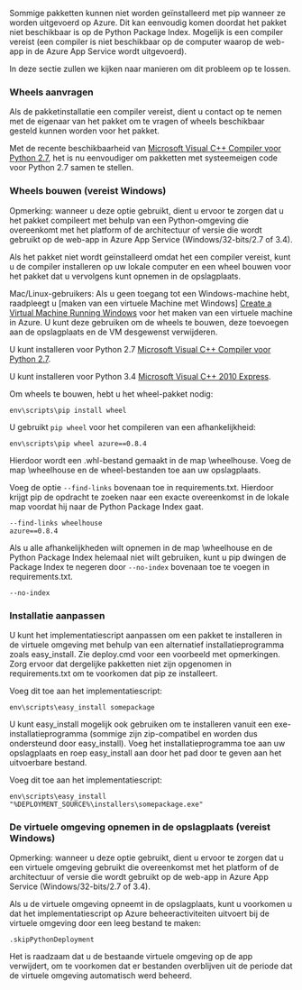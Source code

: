 Sommige pakketten kunnen niet worden geïnstalleerd met pip wanneer ze worden uitgevoerd op Azure.  Dit kan eenvoudig komen doordat het pakket niet beschikbaar is op de Python Package Index.  Mogelijk is een compiler vereist (een compiler is niet beschikbaar op de computer waarop de web-app in de Azure App Service wordt uitgevoerd).

In deze sectie zullen we kijken naar manieren om dit probleem op te lossen.

### <a name="request-wheels"></a>Wheels aanvragen
Als de pakketinstallatie een compiler vereist, dient u contact op te nemen met de eigenaar van het pakket om te vragen of wheels beschikbaar gesteld kunnen worden voor het pakket.

Met de recente beschikbaarheid van [Microsoft Visual C++ Compiler voor Python 2.7][Microsoft Visual C++ Compiler for Python 2.7], het is nu eenvoudiger om pakketten met systeemeigen code voor Python 2.7 samen te stellen.

### <a name="build-wheels-requires-windows"></a>Wheels bouwen (vereist Windows)
Opmerking: wanneer u deze optie gebruikt, dient u ervoor te zorgen dat u het pakket compileert met behulp van een Python-omgeving die overeenkomt met het platform of de architectuur of versie die wordt gebruikt op de web-app in Azure App Service (Windows/32-bits/2.7 of 3.4).

Als het pakket niet wordt geïnstalleerd omdat het een compiler vereist, kunt u de compiler installeren op uw lokale computer en een wheel bouwen voor het pakket dat u vervolgens kunt opnemen in de opslagplaats.

Mac/Linux-gebruikers: Als u geen toegang tot een Windows-machine hebt, raadpleegt u [maken van een virtuele Machine met Windows] [ Create a Virtual Machine Running Windows] voor het maken van een virtuele machine in Azure.  U kunt deze gebruiken om de wheels te bouwen, deze toevoegen aan de opslagplaats en de VM desgewenst verwijderen. 

U kunt installeren voor Python 2.7 [Microsoft Visual C++ Compiler voor Python 2.7][Microsoft Visual C++ Compiler for Python 2.7].

U kunt installeren voor Python 3.4 [Microsoft Visual C++ 2010 Express][Microsoft Visual C++ 2010 Express].

Om wheels te bouwen, hebt u het wheel-pakket nodig:

    env\scripts\pip install wheel

U gebruikt `pip wheel` voor het compileren van een afhankelijkheid:

    env\scripts\pip wheel azure==0.8.4

Hierdoor wordt een .whl-bestand gemaakt in de map \wheelhouse.  Voeg de map \wheelhouse en de wheel-bestanden toe aan uw opslagplaats.

Voeg de optie `--find-links` bovenaan toe in requirements.txt. Hierdoor krijgt pip de opdracht te zoeken naar een exacte overeenkomst in de lokale map voordat hij naar de Python Package Index gaat.

    --find-links wheelhouse
    azure==0.8.4

Als u alle afhankelijkheden wilt opnemen in de map \wheelhouse en de Python Package Index helemaal niet wilt gebruiken, kunt u pip dwingen de Package Index te negeren door `--no-index` bovenaan toe te voegen in requirements.txt.

    --no-index

### <a name="customize-installation"></a>Installatie aanpassen
U kunt het implementatiescript aanpassen om een pakket te installeren in de virtuele omgeving met behulp van een alternatief installatieprogramma zoals easy\_install.  Zie deploy.cmd voor een voorbeeld met opmerkingen.  Zorg ervoor dat dergelijke pakketten niet zijn opgenomen in requirements.txt om te voorkomen dat pip ze installeert.

Voeg dit toe aan het implementatiescript:

    env\scripts\easy_install somepackage

U kunt easy\_install mogelijk ook gebruiken om te installeren vanuit een exe-installatieprogramma (sommige zijn zip-compatibel en worden dus ondersteund door easy\_install).  Voeg het installatieprogramma toe aan uw opslagplaats en roep easy\_install aan door het pad door te geven aan het uitvoerbare bestand.

Voeg dit toe aan het implementatiescript:

    env\scripts\easy_install "%DEPLOYMENT_SOURCE%\installers\somepackage.exe"

### <a name="include-the-virtual-environment-in-the-repository-requires-windows"></a>De virtuele omgeving opnemen in de opslagplaats (vereist Windows)
Opmerking: wanneer u deze optie gebruikt, dient u ervoor te zorgen dat u een virtuele omgeving gebruikt die overeenkomst met het platform of de architectuur of versie die wordt gebruikt op de web-app in Azure App Service (Windows/32-bits/2.7 of 3.4).

Als u de virtuele omgeving opneemt in de opslagplaats, kunt u voorkomen u dat het implementatiescript op Azure beheeractiviteiten uitvoert bij de virtuele omgeving door een leeg bestand te maken:

    .skipPythonDeployment

Het is raadzaam dat u de bestaande virtuele omgeving op de app verwijdert, om te voorkomen dat er bestanden overblijven uit de periode dat de virtuele omgeving automatisch werd beheerd.

[Create a Virtual Machine Running Windows]: http://azure.microsoft.com/documentation/articles/virtual-machines-windows-hero-tutorial/
[Microsoft Visual C++ Compiler for Python 2.7]: http://aka.ms/vcpython27
[Microsoft Visual C++ 2010 Express]: http://go.microsoft.com/?linkid=9709949
